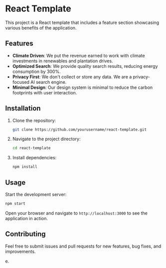 # React Template

This project is a React template that includes a feature section showcasing various benefits of the application.

## Features

- **Climate Driven**: We put the revenue earned to work with climate investments in renewables and plantation drives.
- **Optimized Search**: We provide quality search results, reducing energy consumption by 300%.
- **Privacy First**: We don't collect or store any data. We are a privacy-focused AI search engine.
- **Minimal Design**: Our design system is minimal to reduce the carbon footprints with user interaction.

## Installation

1. Clone the repository:
   ```bash
   git clone https://github.com/yourusername/react-template.git
   ```
2. Navigate to the project directory:
   ```bash
   cd react-template
   ```
3. Install dependencies:
   ```bash
   npm install
   ```

## Usage

Start the development server:
```bash
npm start
```

Open your browser and navigate to `http://localhost:3000` to see the application in action.

## Contributing

Feel free to submit issues and pull requests for new features, bug fixes, and improvements.

e.
